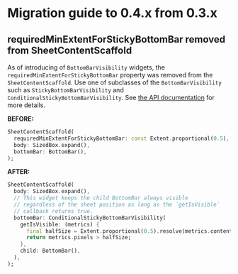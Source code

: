 # Migration guide to 0.4.x from 0.3.x

## requiredMinExtentForStickyBottomBar removed from SheetContentScaffold

As of introducing of `BottomBarVisibility` widgets, the `requiredMinExtentForStickyBottomBar` property was removed from the `SheetContentScaffold`. Use one of subclasses of the `BottomBarVisibility` such as `StickyBottomBarVisibility` and `ConditionalStickyBottomBarVisibility`. See [the API documentation](https://pub.dev/documentation/smooth_sheets/latest/smooth_sheets/BottomBarVisibility-class.html) for more details.

**BEFORE:**

```dart
SheetContentScaffold(
  requiredMinExtentForStickyBottomBar: const Extent.proportional(0.5),
  body: SizedBox.expand(),
  bottomBar: BottomBar(),
);
```

**AFTER:**

```dart
SheetContentScaffold(
  body: SizedBox.expand(),
  // This widget keeps the child BottomBar always visible
  // regardless of the sheet position as long as the `getIsVisible`
  // callback returns true.
  bottomBar: ConditionalStickyBottomBarVisibility(
    getIsVisible: (metrics) {
      final halfSize = Extent.proportional(0.5).resolve(metrics.contentDimensions);
      return metrics.pixels > halfSize;
    },
    child: BottomBar(),
  ),
);
```
